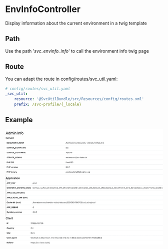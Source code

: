 # EnvInfoController

Display information about the current environment in a twig template

## Path

Use the path '*svc_envinfo_info*' to call the environment info twig page

## Route

You can adapt the route in config/routes/svc_util.yaml:

```yaml
# config/routes/svc_util.yaml
_svc_util:
    resource: '@SvcUtilBundle/src/Resources/config/routes.xml'
    prefix: /svc-profile/{_locale}
```

## Example
![Example output](images/EnvInfo.png "Example output")
